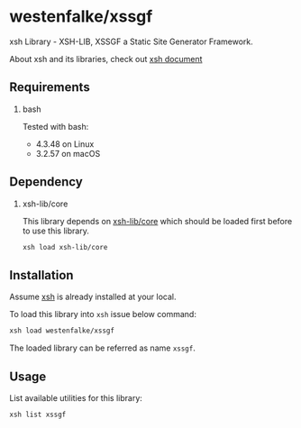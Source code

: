 # westenfalke/xssgf

xsh Library - XSH-LIB, XSSGF a Static Site Generator Framework.

About xsh and its libraries, check out [xsh document](https://github.com/alexzhangs/xsh)

## Requirements

1. bash

    Tested with bash:
    * 4.3.48 on Linux
    * 3.2.57 on macOS

## Dependency

1. xsh-lib/core

    This library depends on [xsh-lib/core](https://github.com/xsh-lib/core) which should be loaded first before to use this library.

    ```bash
    xsh load xsh-lib/core
    ```

## Installation

Assume [xsh](https://github.com/alexzhangs/xsh) is already installed at your local.

To load this library into `xsh` issue below command:

```bash
xsh load westenfalke/xssgf
```

The loaded library can be referred as name `xssgf`.

## Usage

List available utilities for this library:

```bash
xsh list xssgf
```
